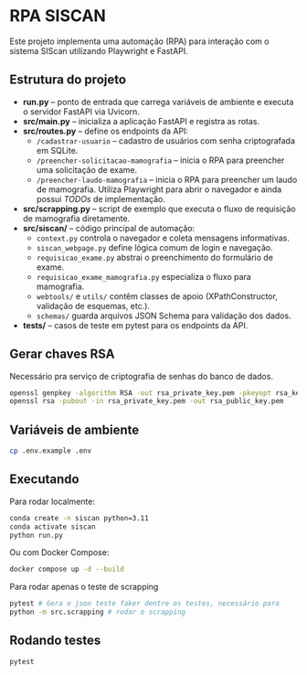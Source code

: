 # RPA SISCAN

Este projeto implementa uma automação (RPA) para interação com o sistema SIScan utilizando Playwright e FastAPI.

## Estrutura do projeto

- **run.py** – ponto de entrada que carrega variáveis de ambiente e executa o servidor FastAPI via Uvicorn.
- **src/main.py** – inicializa a aplicação FastAPI e registra as rotas.
- **src/routes.py** – define os endpoints da API:
  - `/cadastrar-usuario` – cadastro de usuários com senha criptografada em SQLite.
  - `/preencher-solicitacao-mamografia` – inicia o RPA para preencher uma solicitação de exame.
  - `/preencher-laudo-mamografia` – inicia o RPA para preencher um laudo de mamografia.
  Utiliza Playwright para abrir o navegador e ainda possui *TODOs* de implementação.
- **src/scrapping.py** – script de exemplo que executa o fluxo de requisição de mamografia diretamente.
- **src/siscan/** – código principal de automação:
  - `context.py` controla o navegador e coleta mensagens informativas.
  - `siscan_webpage.py` define lógica comum de login e navegação.
  - `requisicao_exame.py` abstrai o preenchimento do formulário de exame.
  - `requisicao_exame_mamografia.py` especializa o fluxo para mamografia.
  - `webtools/` e `utils/` contêm classes de apoio (XPathConstructor, validação de esquemas, etc.).
  - `schemas/` guarda arquivos JSON Schema para validação dos dados.
- **tests/** – casos de teste em pytest para os endpoints da API.

## Gerar chaves RSA

Necessário pra serviço de criptografia de senhas do banco de dados.

```bash
openssl genpkey -algorithm RSA -out rsa_private_key.pem -pkeyopt rsa_keygen_bits:2048
openssl rsa -pubout -in rsa_private_key.pem -out rsa_public_key.pem
```

## Variáveis de ambiente


```bash
cp .env.example .env
```

## Executando

Para rodar localmente:

```bash
conda create -n siscan python=3.11
conda activate siscan
python run.py
```

Ou com Docker Compose:

```bash
docker compose up -d --build
```

Para rodar apenas o teste de scrapping

```bash
pytest # Gera o json teste faker dentre os testes, necessário para
python -m src.scrapping # rodar o scrapping
```

## Rodando testes

```bash
pytest
```